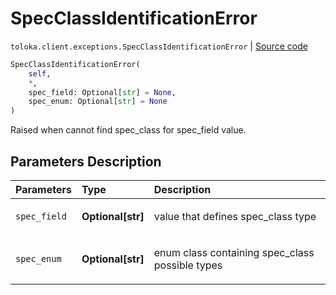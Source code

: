 # SpecClassIdentificationError
`toloka.client.exceptions.SpecClassIdentificationError` | [Source code](https://github.com/Toloka/toloka-kit/blob/v1.1.0.post1/src/client/exceptions.py#L27)

```python
SpecClassIdentificationError(
    self,
    *,
    spec_field: Optional[str] = None,
    spec_enum: Optional[str] = None
)
```

Raised when cannot find spec_сlass for spec_field value.

## Parameters Description

| Parameters | Type | Description |
| :----------| :----| :-----------|
`spec_field`|**Optional\[str\]**|<p>value that defines spec_class type</p>
`spec_enum`|**Optional\[str\]**|<p>enum class containing spec_class possible types</p>
